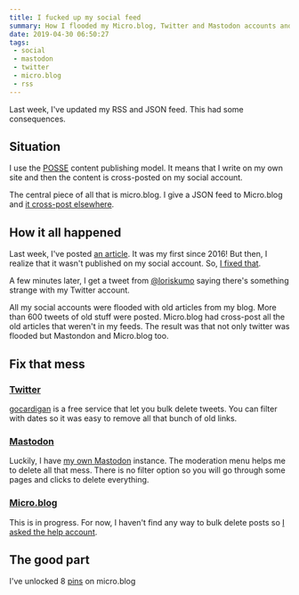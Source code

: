 ```yaml
---
title: I fucked up my social feed
summary: How I flooded my Micro.blog, Twitter and Mastodon accounts and how I fix that.
date: 2019-04-30 06:50:27
tags:
 - social
 - mastodon
 - twitter
 - micro.blog
 - rss
---
```


Last week, I've updated my RSS and JSON feed. This had some consequences.

## Situation

I use the [POSSE](https://indieweb.org/POSSE "Description of POSSE on wikipedia") content publishing model. It means that I write on my own site and then the content is cross-posted on my social account.

The central piece of all that is micro.blog. I give a JSON feed to Micro.blog and [it cross-post elsewhere](https://help.micro.blog/2016/cross-posting-twitter/ "Micro.blog help section about cross-posting").

## How it all happened

Last week, I've posted [an article](https://alienlebarge.ch/2019/04/open-split-pane-in-the-current-directory-in-iterm-2.html). It was my first since 2016!
But then, I realize that it wasn't published on my social account. So, [I fixed that](https://github.com/alienlebarge/alienlebargech-v3/issues/8).

A few minutes later, I get a tweet from [@loriskumo](https://twitter.com/loriskumo) saying there's something strange with my Twitter account.

All my social accounts were flooded with old articles from my blog. More than 600 tweets of old stuff were posted.
Micro.blog had cross-post all the old articles that weren't in my feeds. The result was that not only twitter was flooded but Mastondon and Micro.blog too.

## Fix that mess

### [Twitter](https://twitter.com/alienlebarge)

[gocardigan](https://www.gocardigan.com/) is a free service that let you bulk delete tweets. You can filter with dates so it was easy to remove all that bunch of old links.

### [Mastodon](https://mastodon.alienlebarge.ch/@alienlebarge)

Luckily, I have [my own Mastodon](https://mastodon.alienlebarge.ch/) instance. The moderation menu helps me to delete all that mess. There is no filter option so you will go through some pages and clicks to delete everything.

### [Micro.blog](https://micro.blog/alienlebarge)

This is in progress. For now, I haven't find any way to bulk delete posts so [I asked the help account](https://micro.blog/alienlebarge/3306944).

## The good part

I've unlocked 8 [pins](https://www.manton.org/2017/10/31/microblog-special-pins.html "Micro.blog special pins") on micro.blog


